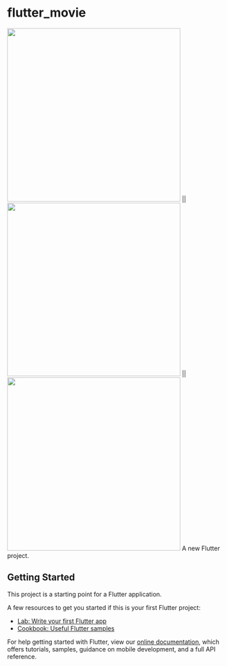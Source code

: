 # flutter_movie
<img src="https://user-images.githubusercontent.com/32923555/141093754-5521a7a7-0215-4f21-bd14-4bed822d1322.png" width="400" height="400"/> ||  <img src="https://user-images.githubusercontent.com/32923555/141093765-1d8db72b-ddb3-48f6-9ba7-0cda0ff02f6f.png" width="400" height="400"/> || <img src="https://user-images.githubusercontent.com/32923555/141093774-092f60bb-07f3-4692-ae9f-c009a7fcec19.png" width="400" height="400"/> 
A new Flutter project.

## Getting Started

This project is a starting point for a Flutter application.

A few resources to get you started if this is your first Flutter project:

- [Lab: Write your first Flutter app](https://flutter.dev/docs/get-started/codelab)
- [Cookbook: Useful Flutter samples](https://flutter.dev/docs/cookbook)

For help getting started with Flutter, view our
[online documentation](https://flutter.dev/docs), which offers tutorials,
samples, guidance on mobile development, and a full API reference.
